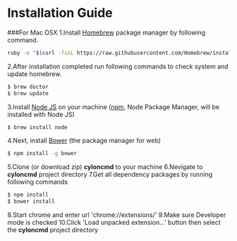 # Installation Guide

###For Mac OSX
1.Install [Homebrew] package manager by following command.
```sh
ruby -e "$(curl -fsSL https://raw.githubusercontent.com/Homebrew/install/master/install)"
```
2.After installation completed run following commands to check system and update homebrew.
```sh
$ brew doctor
$ brew update
```
3.Install [Node JS] on your machine ([npm], Node Package Manager, will be installed with Node JS)
```sh
$ brew install node
```
4.Next, install [Bower] (the package manager for web)
```sh
$ npm install -g bower
```
5.Clone (or download zip) **cyloncmd** to your machine
6.Nevigate to **cyloncmd** project directory
7.Get all dependency packages by running following commands
```sh
$ npm install
$ bower install
```
8.Start chrome and enter url 'chrome://extensions/'
9.Make sure Developer mode is checked
10.Click 'Load unpacked extension...' button then select the **cyloncmd** project directory

[Node JS]:http://nodejs.org
[Homebrew]:http://brew.sh/
[Bower]:http://bower.io/
[npm]:https://www.npmjs.org/